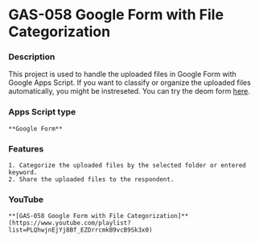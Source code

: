 # GAS-058 Google Form with File Categorization

### Description
This project is used to handle the uploaded files in Google Form with Google Apps Script. If you want to classify or organize the uploaded files automatically, you might be instreseted. You can try the deom form [here](https://forms.gle/FaYWFcbqSnzsFsCv6).

### Apps Script type
    **Google Form**

### Features
    1. Categorize the uploaded files by the selected folder or entered keyword.
    2. Share the uploaded files to the respondent.

### YouTube
    **[GAS-058 Google Form with File Categorization]**(https://www.youtube.com/playlist?list=PLQhwjnEjYj8Bf_EZDrrcmkB9vcB9Sk3x0)
